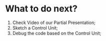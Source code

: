 # What to do next?
1. Check Video of our Partial Presentation;
2. Sketch a Control Unit;
3. Debug the code based on the Control Unit;